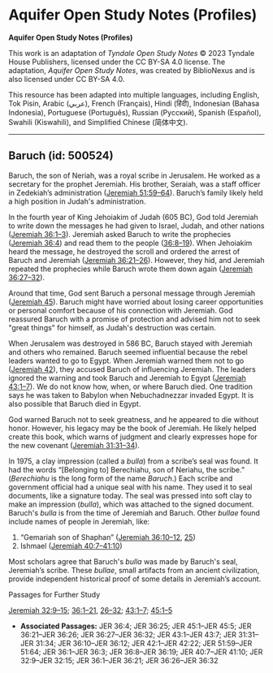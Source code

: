 # Aquifer Open Study Notes (Profiles)

**Aquifer Open Study Notes (Profiles)**

This work is an adaptation of *Tyndale Open Study Notes* © 2023 Tyndale House Publishers, licensed under the CC BY\-SA 4\.0 license. The adaptation, *Aquifer Open Study Notes*, was created by BiblioNexus and is also licensed under CC BY\-SA 4\.0\.

This resource has been adapted into multiple languages, including English, Tok Pisin, Arabic (عربي), French (Français), Hindi (हिंदी), Indonesian (Bahasa Indonesia), Portuguese (Português), Russian (Русский), Spanish (Español), Swahili (Kiswahili), and Simplified Chinese (简体中文).



--------------------------------

## Baruch (id: 500524)

Baruch, the son of Neriah, was a royal scribe in Jerusalem. He worked as a secretary for the prophet Jeremiah. His brother, Seraiah, was a staff officer in Zedekiah’s administration ([Jeremiah 51:59–64](https://ref.ly/Jer51:59-Jer51:64)). Baruch’s family likely held a high position in Judah's administration.

In the fourth year of King Jehoiakim of Judah (605 BC), God told Jeremiah to write down the messages he had given to Israel, Judah, and other nations ([Jeremiah 36:1–3](https://ref.ly/Jer36:1-Jer36:3)). Jeremiah asked Baruch to write the prophecies ([Jeremiah 36:4](https://ref.ly/Jer36:4)) and read them to the people ([36:8–19](https://ref.ly/Jer36:8-Jer36:19)). When Jehoiakim heard the message, he destroyed the scroll and ordered the arrest of Baruch and Jeremiah ([Jeremiah 36:21–26](https://ref.ly/Jer36:21-Jer36:26)). However, they hid, and Jeremiah repeated the prophecies while Baruch wrote them down again ([Jeremiah 36:27–32](https://ref.ly/Jer36:27-Jer36:32)).

Around that time, God sent Baruch a personal message through Jeremiah ([Jeremiah 45](https://ref.ly/Jer45:1-Jer45:5)). Baruch might have worried about losing career opportunities or personal comfort because of his connection with Jeremiah. God reassured Baruch with a promise of protection and advised him not to seek "great things" for himself, as Judah's destruction was certain.

When Jerusalem was destroyed in 586 BC, Baruch stayed with Jeremiah and others who remained. Baruch seemed influential because the rebel leaders wanted to go to Egypt. When Jeremiah warned them not to go ([Jeremiah 42](https://ref.ly/Jer42:1-Jer42:22)), they accused Baruch of influencing Jeremiah. The leaders ignored the warning and took Baruch and Jeremiah to Egypt ([Jeremiah 43:1–7](https://ref.ly/Jer43:1-Jer43:7)). We do not know how, when, or where Baruch died. One tradition says he was taken to Babylon when Nebuchadnezzar invaded Egypt. It is also possible that Baruch died in Egypt.

God warned Baruch not to seek greatness, and he appeared to die without honor. However, his legacy may be the book of Jeremiah. He likely helped create this book, which warns of judgment and clearly expresses hope for the new covenant ([Jeremiah 31:31–34](https://ref.ly/Jer31:31-Jer31:34)).

In 1975, a clay impression (called a *bulla*) from a scribe’s seal was found. It had the words “\[Belonging to] Berechiahu, son of Neriahu, the scribe.” (*Berechiahu* is the long form of the name *Baruch*.) Each scribe and government official had a unique seal with his name. They used it to seal documents, like a signature today. The seal was pressed into soft clay to make an impression (*bulla*), which was attached to the signed document. Baruch's *bulla* is from the time of Jeremiah and Baruch. Other *bullae* found include names of people in Jeremiah, like: 

1. “Gemariah son of Shaphan” ([Jeremiah 36:10–12](https://ref.ly/Jer36:10-Jer36:12), [25](https://ref.ly/Jer36:25))
2. Ishmael ([Jeremiah 40:7–41:10](https://ref.ly/Jer40:7-Jer41:10))

Most scholars agree that Baruch's *bulla* was made by Baruch's seal, Jeremiah’s scribe. These *bullae*, small artifacts from an ancient civilization, provide independent historical proof of some details in Jeremiah’s account.

Passages for Further Study

[Jeremiah 32:9–15](https://ref.ly/Jer32:9-Jer32:15); [36:1–21](https://ref.ly/Jer36:1-Jer36:21), [26–32](https://ref.ly/Jer36:26-Jer36:32); [43:1–7](https://ref.ly/Jer43:1-Jer43:7); [45:1–5](https://ref.ly/Jer45:1-Jer45:5)

* **Associated Passages:** JER 36:4; JER 36:25; JER 45:1–JER 45:5; JER 36:21–JER 36:26; JER 36:27–JER 36:32; JER 43:1–JER 43:7; JER 31:31–JER 31:34; JER 36:10–JER 36:12; JER 42:1–JER 42:22; JER 51:59–JER 51:64; JER 36:1–JER 36:3; JER 36:8–JER 36:19; JER 40:7–JER 41:10; JER 32:9–JER 32:15; JER 36:1–JER 36:21; JER 36:26–JER 36:32

